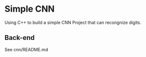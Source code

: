 Simple CNN
===

Using C++ to build a simple CNN Project that can recongnize digits.

Back-end
---
See cnn/README.md